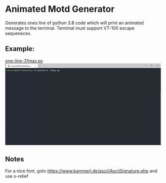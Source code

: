 # Animated Motd Generator
Generates ones line of python 3.8 code which will print an animated message to the terminal. Terminal must support VT-100 escape sequeneces.

## Example:
[one-line-31may.py](one-line-31may.py)  
![Example Gif](demo.gif)

## Notes
For a nice font, goto https://www.kammerl.de/ascii/AsciiSignature.php and use s-relief
